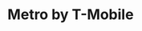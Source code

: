 ---
title: "Metro by T-Mobile"
url: /charlotte/metro-by-t-mobile-west-sugar-creek-road/
shop: mobile phone
---